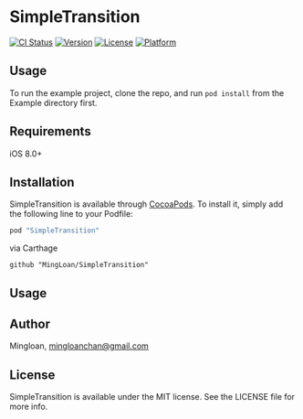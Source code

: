 # SimpleTransition

[![CI Status](http://img.shields.io/travis/Keith/SimpleTransition.svg?style=flat)](https://travis-ci.org/Keith/SimpleTransition)
[![Version](https://img.shields.io/cocoapods/v/SimpleTransition.svg?style=flat)](http://cocoapods.org/pods/SimpleTransition)
[![License](https://img.shields.io/cocoapods/l/SimpleTransition.svg?style=flat)](http://cocoapods.org/pods/SimpleTransition)
[![Platform](https://img.shields.io/cocoapods/p/SimpleTransition.svg?style=flat)](http://cocoapods.org/pods/SimpleTransition)

## Usage

To run the example project, clone the repo, and run `pod install` from the Example directory first.

## Requirements
iOS 8.0+

## Installation

SimpleTransition is available through [CocoaPods](http://cocoapods.org). To install
it, simply add the following line to your Podfile:

```ruby
pod "SimpleTransition"
```

via Carthage
```
github "MingLoan/SimpleTransition"
```

## Usage


## Author

Mingloan, mingloanchan@gmail.com

## License

SimpleTransition is available under the MIT license. See the LICENSE file for more info.
